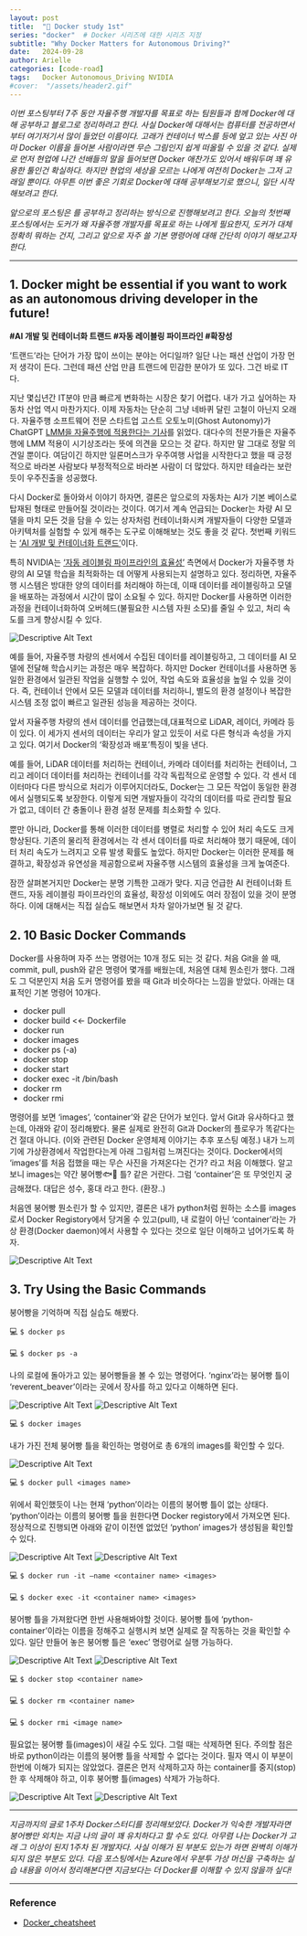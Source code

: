 ```yaml
---
layout: post
title:  "🐳 Docker study 1st"
series: "docker"  # Docker 시리즈에 대한 시리즈 지정
subtitle: "Why Docker Matters for Autonomous Driving?"
date:   2024-09-28
author: Arielle
categories: [code-road]
tags:   Docker Autonomous_Driving NVIDIA
#cover:  "/assets/header2.gif"
---
```


<p>
<em>이번 포스팅부터 7주 동안 자율주행 개발자를 목표로 하는 팀원들과 함께 Docker에 대해 공부하고 블로그로 정리하려고 한다. 사실 Docker에 대해서는 컴퓨터를 전공하면서부터 여기저기서 많이 들었던 이름이다. 고래가 컨테이너 박스를 등에 엎고 있는 사진 아마 Docker 이름을 들어본 사람이라면 무슨 그림인지 쉽게 떠올릴 수 있을 것 같다. 실제로 먼저 현업에 나간 선배들의 말을 들어보면 Docker 애찬가도 있어서 배워두며 꽤 유용한 툴인건 확실하다. 하지만 현업의 세상을 모르는 나에게 여전히 Docker는 그저 고래일 뿐이다. 아무튼 이번 좋은 기회로 Docker에 대해 공부해보기로 했으니, 일단 시작해보려고 한다. </em>
</p>

<p>
<em>
앞으로의 포스팅은 <strong><Inflearn 실전도커: 도커로 나만의 딥러닝 클라우드 컴퓨터 만들기></strong>를 공부하고 정리하는 방식으로 진행해보려고 한다. 오늘의 첫번째 포스팅에서는 도커가 왜 자율주행 개발자를 목표로 하는 나에게 필요한지, 도커가 대체 정확히 뭐하는 건지, 그리고 앞으로 자주 쓸 기본 명령어에 대해 간단히 이야기 해보고자 한다.
</em>
</p>

---

## 1. Docker might be essential if you want to work as an autonomous driving developer in the future!
<strong>#AI 개발 및 컨테이너화 트랜드 #자동 레이블링 파이프라인 #확장성</strong>

‘트랜드’라는 단어가 가장 많이 쓰이는 분야는 어디일까? 일단 나는 패션 산업이 가장 먼저 생각이 든다. 그런데 패션 산업 만큼 트랜드에 민감한 분야가 또 있다. 그건 바로 IT다.  

지난 몇십년간 IT분야 만큼 빠르게 변화하는 시장은 찾기 어렵다. 내가 가고 싶어하는 자동차 산업 역시 마찬가지다. 이제 자동차는 단순히 그냥 네바퀴 달린 고철이 아닌지 오래다. 자율주행 소프트웨어 전문 스타트업 고스트 오토노미(Ghost Autonomy)가 ChatGPT [LMM을 자율주행에 적용한다는 기사](https://www.aitimes.com/news/articleView.html?idxno=155106)를 읽었다. 대다수의 전문가들은 자율주행에 LMM 적용이 시기상조라는 뜻에 의견을 모으는 것 같다. 하지만 말 그대로 정말 의견일 뿐이다. 여담이긴 하지만 일론머스크가 우주여행 사업을 시작한다고 했을 때 긍정적으로 바라본 사람보다 부정적적으로 바라본 사람이 더 많았다. 하지만 테슬라는 보란 듯이 우주진출을 성공했다. 

다시 Docker로 돌아와서 이야기 하자면, 결론은 앞으로의 자동차는 AI가 기본 베이스로 탑재된 형태로 만들어질 것이라는 것이다. 여기서 계속 언급되는 Docker는 차량 AI 모델을 마치 모든 것을 담을 수 있는 상자처럼 컨테이너화시켜 개발자들이 다양한 모델과 아키텍처를 실험할 수 있게 해주는 도구로 이해해보는 것도 좋을 것 같다. 첫번째 키워드는 [‘AI 개발 및 컨테이너화 트랜드’](https://dev.to/docker/the-rise-of-ai-in-software-development-key-insights-from-the-2024-docker-ai-trends-report-22dh)이다. 

특히 NVIDIA는 [‘자동 레이블링 파이프라인의 효율성’](https://developer.nvidia.com/blog/building-ai-infrastructure-with-dgx-a100-for-autonomous-vehicles/) 측면에서 Docker가 자율주행 차량의 AI 모델 학습을 최적화하는 데 어떻게 사용되는지 설명하고 있다. 정리하면, 자율주행 시스템은 방대한 양의 데이터를 처리해야 하는데, 이때 데이터를 레이블링하고 모델을 배포하는 과정에서 시간이 많이 소요될 수 있다. 하지만 Docker를 사용하면 이러한 과정을 컨테이너화하여 오버헤드(불필요한 시스템 자원 소모)를 줄일 수 있고, 처리 속도를 크게 향상시킬 수 있다.

<img src="{{ '/assets/p.28/p28.1.png' | relative_url }}" alt="Descriptive Alt Text" />

예를 들어, 자율주행 차량의 센서에서 수집된 데이터를 레이블링하고, 그 데이터를 AI 모델에 전달해 학습시키는 과정은 매우 복잡하다. 하지만 Docker 컨테이너를 사용하면 동일한 환경에서 일관된 작업을 실행할 수 있어, 작업 속도와 효율성을 높일 수 있을 것이다. 즉, 컨테이너 안에서 모든 모델과 데이터를 처리하니, 별도의 환경 설정이나 복잡한 시스템 조정 없이 빠르고 일관된 성능을 제공하는 것이다. 

앞서 자율주행 차량의 센서 데이터를 언급했는데,대표적으로 LiDAR, 레이더, 카메라 등이 있다. 이 세가지 센서의 데이터는 우리가 알고 있듯이 서로 다른 형식과 속성을 가지고 있다. 여기서 Docker의 ‘확장성과 배포’특징이 빛을 낸다. 

예를 들어, LiDAR 데이터를 처리하는 컨테이너, 카메라 데이터를 처리하는 컨테이너, 그리고 레이더 데이터를 처리하는 컨테이너를 각각 독립적으로 운영할 수 있다. 각 센서 데이터마다 다른 방식으로 처리가 이루어지더라도, Docker는 그 모든 작업이 동일한 환경에서 실행되도록 보장한다. 이렇게 되면 개발자들이 각각의 데이터를 따로 관리할 필요가 없고, 데이터 간 충돌이나 환경 설정 문제를 최소화할 수 있다.

뿐만 아니라, Docker를 통해 이러한 데이터를 병렬로 처리할 수 있어 처리 속도도 크게 향상된다. 기존의 물리적 환경에서는 각 센서 데이터를 따로 처리해야 했기 때문에, 데이터 처리 속도가 느려지고 오류 발생 확률도 높았다. 하지만 Docker는 이러한 문제를 해결하고, 확장성과 유연성을 제공함으로써 자율주행 시스템의 효율성을 크게 높여준다.

잠깐 살펴본거지만 Docker는 분명 기특한 고래가 맞다. 지금 언급한 AI 컨테이너화 트랜드, 자동 레이블링 파이프라인의 효율성, 확장성 이외에도 여러 장점이 있을 것이 분명하다. 이에 대해서는 직접 실습도 해보면서 차차 알아가보면 될 것 같다.

## 2. 10 Basic Docker Commands
Docker를 사용하며 자주 쓰는 명령어는 10개 정도 되는 것 같다. 처음 Git을 쓸 때,  commit, pull, push와 같은 명령어 몇개를 배웠는데, 처음엔 대체 뭔소린가 했다. 그래도 그 덕분인지 처음 도커 명령어를 봤을 때 Git과 비슷하다는 느낌을 받았다. 아래는 대표적인 기본 명령어 10개다.

- docker pull
- docker build <<- Dockerfile
- docker run
- docker images
- docker ps (-a)
- docker stop <container name>
- docker start <container name>
- docker exec -it <container name> /bin/bash
- docker rm <container name>
- docker rmi <image name>

명령어를 보면 ‘images’, ‘container’와 같은 단어가 보인다. 앞서 Git과 유사하다고 했는데, 아래와 같이 정리해봤다. 물론 실제로 완전히 Git과 Docker의 플로우가 똑같다는 건 절대 아니다. (이와 관련된 Docker 운영체제 이야기는 추후 포스팅 예정.) 내가 느끼기에 가상환경에서 작업한다는게 아래 그림처럼 느껴진다는 것이다. Docker에서의  ‘images’를 처음 접했을 때는 무슨 사진을 가져온다는 건가? 라고 처음 이해했다. 알고보니 images는 약간 붕어빵🐟🍞 틀? 같은 거란다. 그럼 ‘container’은 또 무엇인지 궁금해졌다. 대답은 성수, 홍대 라고 한다. (환장..) 

처음엔 붕어빵 뭔소린가 할 수 있지만, 결론은 내가 python처럼 원하는 소스를 images로서 Docker Registory에서 당겨올 수 있고(pull), 내 로컬이 아닌 ‘container’라는 가상 환경(Docker daemon)에서 사용할 수 있다는 것으로 일단 이해하고 넘어가도록 하자.



<img src="{{ '/assets/p.28/p28.2.png' | relative_url }}" alt="Descriptive Alt Text" />

## 3. Try Using the Basic Commands
붕어빵을 기억하며 직접 실습도 해봤다. 

💻 `$ docker ps`

💻 `$ docker ps -a`

나의 로컬에 돌아가고 있는 붕어빵들을 볼 수 있는 명령어다. ‘nginx’라는 붕어빵 틀이 ‘reverent_beaver’이라는 곳에서 장사를 하고 있다고 이해하면 된다.

<img src="{{ '/assets/p.28/p28.3.png' | relative_url }}" alt="Descriptive Alt Text" />

<img src="{{ '/assets/p.28/p28.4.png' | relative_url }}" alt="Descriptive Alt Text" />

💻 `$ docker images`

내가 가진 전체 붕어빵 틀을 확인하는 명령어로 총 6개의 images를 확인할 수 있다.

<img src="{{ '/assets/p.28/p28.5.png' | relative_url }}" alt="Descriptive Alt Text" />


💻 `$ docker pull <images name>`

위에서 확인했듯이 나는 현재 ‘python’이라는 이름의 붕어빵 틀이 없는 상태다. ‘python’이라는 이름의 붕어빵 틀을 원한다면 Docker registory에서 가져오면 된다. 정상적으로 진행되면 아래와 같이 이전엔 없었던 ‘python’ images가 생성됨을 확인할 수 있다.

<img src="{{ '/assets/p.28/p28.6.png' | relative_url }}" alt="Descriptive Alt Text" />

<img src="{{ '/assets/p.28/p28.7.png' | relative_url }}" alt="Descriptive Alt Text" />

💻 `$ docker run -it —name <container name> <images>`

💻 `$ docker exec -it <container name> <images>`

붕어빵 틀을 가져왔다면 한번 사용해봐야할 것이다. 붕어빵 틀에 ‘python-container’이라는 이름을 정해주고 실행시켜 보면 실제로 잘 작동하는 것을 확인할 수 있다. 일단 만들어 놓은 붕어빵 틀은 ‘exec’ 명령어로 실행 가능하다.

<img src="{{ '/assets/p.28/p28.8.png' | relative_url }}" alt="Descriptive Alt Text" />

<img src="{{ '/assets/p.28/p28.9.png' | relative_url }}" alt="Descriptive Alt Text" />

💻 `$ docker stop <container name>`

💻 `$ docker rm <container name>`

💻 `$ docker rmi <image name>`

필요없는 붕어빵 틀(images)이 새길 수도 있다. 그럴 때는 삭제하면 된다. 주의할 점은 바로 python이라는 이름의 붕어빵 틀을 삭제할 수 없다는 것이다. 필자 역시 이 부분이 한번에 이해가 되지는 않았었다. 결론은 먼저 삭제하고자 하는 container를 중지(stop)한 후 삭제해야 하고, 이후 붕어빵 틀(images) 삭제가 가능하다.

<img src="{{ '/assets/p.28/p.28.10.png' | relative_url }}" alt="Descriptive Alt Text" />

<img src="{{ '/assets/p.28/p28.12.png' | relative_url }}" alt="Descriptive Alt Text" />

---
<p>
<em>
지금까지의 글로 1주차 Docker스터디를 정리해보았다. Docker가 익숙한 개발자라면 붕어빵만 외치는 지금 나의 글이 꽤 유치하다고 할 수도 있다. 아무렴 나는 Docker가 고래 그 이상이 된지 1주차 된 개발자다. 사실 이해가 된 부분도 있는가 하면 완벽히 이해가 되지 않은 부분도 있다.  다음 포스팅에서는 Azure에서 우분투 가상 머신을 구축하는 실습 내용을 이어서 정리해본다면 지금보다는 더 Docker를 이해할 수 있지 않을까 싶다! 
</em>
</p>

---
### Reference
- [Docker_cheatsheet](https://docs.docker.com/get-started/docker_cheatsheet.pdf)
